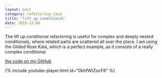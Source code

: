 ```yaml
---
layout: post
category: refactoring-java
title: 'lift up conditional'
date: 2019-12-08
---
```


The lift up conditional refactoring is useful for complex and deeply nested conditionals, where related parts are scattered all over the place.
I am using the Gilded Rose Kata, which is a perfect example, as it consists of a really complex conditional.

[the code on my GitHub](https://github.com/gregorriegler/GildedRose-Refactoring-Kata/tree/lift-up-if-refactoring/Java)

{% include youtube-player.html id="0bhfWtZocF8" %}
